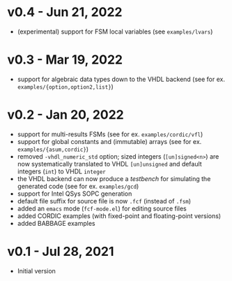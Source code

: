 # v0.4 - Jun 21, 2022

- (experimental) support for FSM local variables (see `examples/lvars`)

# v0.3 - Mar 19, 2022

- support for algebraic data types down to the VHDL backend (see for ex. `examples/{option,option2,list}`)

# v0.2 - Jan 20, 2022

- support for multi-results FSMs (see for ex. `examples/cordic/vfl`)
- support for global constants and (immutable) arrays (see for ex. `examples/{asum,cordic}`)
- removed `-vhdl_numeric_std` option; sized integers (`[un]signed<n>`) are now systematically
  translated to VHDL `[un]unsigned` and default integers (`int`) to VHDL `integer`
- the VHDL backend can now produce a _testbench_ for simulating the generated code (see for ex. `examples/gcd`)
- support for Intel QSys SOPC generation 
- default file suffix for source file is now `.fcf` (instead of `.fsm`)
- added an `emacs` mode (`fcf-mode.el`) for editing source files
- added CORDIC examples (with fixed-point and floating-point versions)
- added BABBAGE examples 

# v0.1 - Jul 28, 2021

- Initial version
